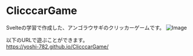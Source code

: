 # ClicccarGame
Svelteの学習で作成した、アンゴラウサギのクリッカーゲームです。
![Image](https://github.com/user-attachments/assets/5f901f7c-03da-4d14-8c48-e0c8e0efce44)

以下のURLで遊ぶことができます。  
https://yoshi-782.github.io/ClicccarGame/
